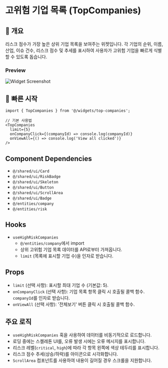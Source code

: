 # 고위험 기업 목록 (TopCompanies)

## 📖 개요
리스크 점수가 가장 높은 상위 기업 목록을 보여주는 위젯입니다. 각 기업의 순위, 이름, 산업, 이슈 건수, 리스크 점수 및 추세를 표시하여 사용자가 고위험 기업을 빠르게 식별할 수 있도록 돕습니다.

### Preview
![Widget Screenshot](./docs/screenshot.png)

## 🚀 빠른 시작

```tsx
import { TopCompanies } from '@/widgets/top-companies';

// 기본 사용법
<TopCompanies 
  limit={5}
  onCompanyClick={(companyId) => console.log(companyId)}
  onViewAll={() => console.log('View all clicked')}
/>
```

## Component Dependencies
- `@/shared/ui/Card`
- `@/shared/ui/RiskBadge`
- `@/shared/ui/Skeleton`
- `@/shared/ui/Button`
- `@/shared/ui/ScrollArea`
- `@/shared/ui/Badge`
- `@/entities/company`
- `@/entities/risk`

## Hooks
- `useHighRiskCompanies`
  - `@/entities/company`에서 import
  - 상위 고위험 기업 목록 데이터를 API로부터 가져옵니다.
  - `limit` (목록에 표시할 기업 수)을 인자로 받습니다.

## Props
- `limit` (선택 사항): 표시할 최대 기업 수 (기본값: 5).
- `onCompanyClick` (선택 사항): 기업 목록 항목 클릭 시 호출될 콜백 함수. `companyId`를 인자로 받습니다.
- `onViewAll` (선택 사항): '전체보기' 버튼 클릭 시 호출될 콜백 함수.

## 주요 로직
- `useHighRiskCompanies` 훅을 사용하여 데이터를 비동기적으로 로드합니다.
- 로딩 중에는 스켈레톤 UI를, 오류 발생 시에는 오류 메시지를 표시합니다.
- 리스크 레벨(`critical`, `high`)에 따라 각 항목 왼쪽에 색상 테두리를 표시합니다.
- 리스크 점수 추세(상승/하락)를 아이콘으로 시각화합니다.
- `ScrollArea` 컴포넌트를 사용하여 내용이 길어질 경우 스크롤을 지원합니다. 